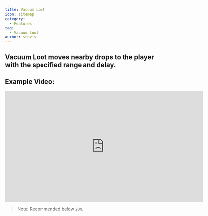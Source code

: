 ```yaml
---
title: Vacuum Loot
icon: sitemap
category:
  - Features
tag:
  - Vacuum Loot
author: Schvis
---
```


## Vacuum Loot moves nearby drops to the player with the specified range and delay.

## Example Video:

<iframe width="640" height="360" src="https://www.youtube.com/embed/iMElTsNF77c?list=PL5eI1Tb64p56g27qfYk7VuFTz4FK6YrKa" title="Korepi - Vacuum Loot" frameborder="0" allow="accelerometer; autoplay; clipboard-write; encrypted-media; gyroscope; picture-in-picture; web-share" allowfullscreen></iframe>

> Note: Recommended below `20m`.